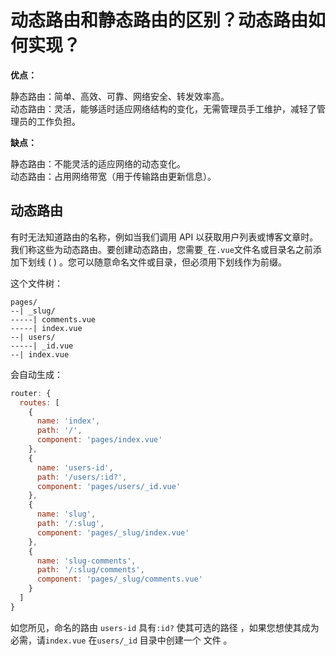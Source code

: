 # 动态路由和静态路由的区别？动态路由如何实现？

**优点：**

  静态路由：简单、高效、可靠、网络安全、转发效率高。</br>
  动态路由：灵活，能够适时适应网络结构的变化，无需管理员手工维护，减轻了管理员的工作负担。

**缺点：**

  静态路由：不能灵活的适应网络的动态变化。</br>
  动态路由：占用网络带宽（用于传输路由更新信息）。



## 动态路由

有时无法知道路由的名称，例如当我们调用 API 以获取用户列表或博客文章时。我们称这些为动态路由。要创建动态路由，您需要`_`在`.vue`文件名或目录名之前添加下划线 ( ) 。您可以随意命名文件或目录，但必须用下划线作为前缀。

这个文件树：

```text
pages/
--| _slug/
-----| comments.vue
-----| index.vue
--| users/
-----| _id.vue
--| index.vue
```

会自动生成：

```js
router: {
  routes: [
    {
      name: 'index',
      path: '/',
      component: 'pages/index.vue'
    },
    {
      name: 'users-id',
      path: '/users/:id?',
      component: 'pages/users/_id.vue'
    },
    {
      name: 'slug',
      path: '/:slug',
      component: 'pages/_slug/index.vue'
    },
    {
      name: 'slug-comments',
      path: '/:slug/comments',
      component: 'pages/_slug/comments.vue'
    }
  ]
}
```

如您所见，命名的路由 `users-id` 具有`:id?` 使其可选的路径 ，如果您想使其成为必需，请`index.vue` 在`users/_id` 目录中创建一个 文件 。